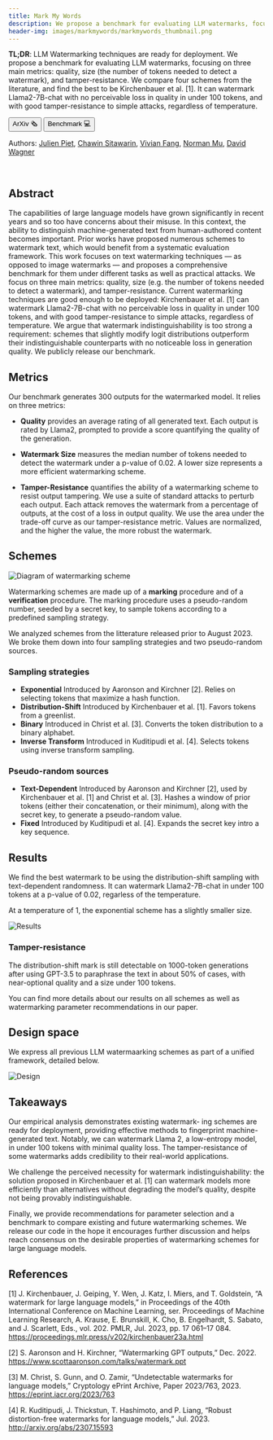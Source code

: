 ```yaml
---
title: Mark My Words
description: We propose a benchmark for evaluating LLM watermarks, focusing on three main metrics - quality, size (the number of tokens needed to detect a watermark), and tamper-resistance. We find current watermarking techniques are good enough to be deployed. Kirchenbauer et al. [1] can watermark Llama2-7B-chat with no perceivable loss in quality in under 100 tokens, and with good tamper-resistance to simple attacks, regardless of temperature.
header-img: images/markmywords/markmywords_thumbnail.png
---
```


**TL;DR**: LLM Watermarking techniques are ready for deployment.
We propose a benchmark for evaluating LLM watermarks, focusing on three main metrics: 
quality, size (the number of tokens needed to detect a watermark), and tamper-resistance. 
We compare four schemes from the literature, and find the best to be Kirchenbauer et al. [1].
It can watermark Llama2-7B-chat with no perceivable loss in quality in under 100 tokens, and 
with good tamper-resistance to simple attacks, regardless of temperature.

<button name="button" onclick="window.location.href='https://arxiv.org/abs/';">ArXiv 🗞</button>
<button name="button" onclick="window.location.href='https://github.com/wagner-group/MarkMyWords';">Benchmark 💻</button>

Authors: [Julien Piet](https://people.eecs.berkeley.edu/~julien.piet/), [Chawin Sitawarin](https://chawins.github.io/), 
[Vivian Fang](https://www.vivi.sh), [Norman Mu](https://www.normanmu.com), 
[David Wagner](https://people.eecs.berkeley.edu/~daw/)

<br>

## Abstract

The capabilities of large language models have
grown significantly in recent years and so too have concerns
about their misuse. In this context, the ability to distinguish
machine-generated text from human-authored content becomes
important. Prior works have proposed numerous schemes
to watermark text, which would benefit from a systematic
evaluation framework. This work focuses on text watermarking
techniques — as opposed to image watermarks — and proposes
a comprehensive benchmark for them under different tasks
as well as practical attacks. We focus on three main metrics:
quality, size (e.g. the number of tokens needed to detect a
watermark), and tamper-resistance. Current watermarking
techniques are good enough to be deployed: Kirchenbauer et al.
[1] can watermark Llama2-7B-chat with no perceivable loss in
quality in under 100 tokens, and with good tamper-resistance
to simple attacks, regardless of temperature. We argue that
watermark indistinguishability is too strong a requirement:
schemes that slightly modify logit distributions outperform
their indistinguishable counterparts with no noticeable loss in
generation quality. We publicly release our benchmark.

## Metrics

Our benchmark generates 300 outputs for the watermarked model. It relies on three metrics:

- **Quality** provides an average rating of all generated text. Each output is rated by Llama2, prompted to provide a score quantifying the quality of the generation.

- **Watermark Size** measures the median number of tokens needed to detect the watermark under a p-value of 0.02. A lower size represents a more efficient watermarking scheme.

- **Tamper-Resistance** quantifies the ability of a watermarking scheme to resist output tampering. We use a suite of standard attacks to perturb each output. Each attack removes the watermark from a percentage of outputs, at the cost of a loss in output quality. We use the area under the trade-off curve as our tamper-resistance metric. Values are normalized, and the higher the value, the more robust the watermark. 


## Schemes

![Diagram of watermarking scheme](../../images/markmywords/diagram.png)

Watermarking schemes are made up of a **marking** procedure and of a **verification** procedure. 
The marking procedure uses a pseudo-random number, seeded by a secret key, to sample tokens according to a predefined sampling strategy.

We analyzed schemes from the litterature released prior to August 2023. We broke them down into four sampling strategies and two pseudo-random sources.

### Sampling strategies
- **Exponential** Introduced by Aaronson and Kirchner [2]. Relies on selecting tokens that maximize a hash function.
- **Distribution-Shift** Introduced by Kirchenbauer et al. [1]. Favors tokens from a greenlist.
- **Binary** Introduced in Christ et al. [3]. Converts the token distribution to a binary alphabet.
- **Inverse Transform** Introduced in Kuditipudi et al. [4]. Selects tokens using inverse transform sampling.

### Pseudo-random sources
- **Text-Dependent** Introduced by Aaronson and Kirchner [2], used by Kirchenbauer et al. [1] and Christ et al. [3]. Hashes a window of prior tokens (either their concatenation, or their minimum), along with the secret key, to generate a pseudo-random value.
- **Fixed** Introduced by Kuditipudi et al. [4]. Expands the secret key intro a key sequence.  

## Results

We find the best watermark to be using the distribution-shift sampling with text-dependent randomness. It can watermark Llama2-7B-chat in under 100 tokens at a p-value of 0.02, regarless of the temperature. 

At a temperature of 1, the exponential scheme has a slightly smaller size.

![Results](../../images/markmywords/fig1web.png)

### Tamper-resistance

The distribution-shift mark is still detectable on 1000-token generations after using GPT-3.5 to paraphrase the text in about 50% of cases, with near-optional quality and a size under 100 tokens. 

You can find more details about our results on all schemes as well as watermarking parameter recommendations in our paper. 

## Design space

We express all previous LLM watermaarking schemes as part of a unified framework, detailed below. 

![Design](../../images/markmywords/design.png)

## Takeaways

Our empirical analysis demonstrates existing watermark-
ing schemes are ready for deployment, providing effective
methods to fingerprint machine-generated text. Notably, we
can watermark Llama 2, a low-entropy model, in under 100
tokens with minimal quality loss. The tamper-resistance
of some watermarks adds credibility to their real-world
applications.

We challenge the perceived necessity for watermark
indistinguishability: the solution proposed in Kirchenbauer
et al. [1] can watermark models more efficiently than
alternatives without degrading the model’s quality, despite
not being provably indistinguishable.

Finally, we provide recommendations for parameter
selection and a benchmark to compare existing and future
watermarking schemes. We release our code in the hope it
encourages further discussion and helps reach consensus on
the desirable properties of watermarking schemes for large
language models.

## References

[1] J. Kirchenbauer, J. Geiping, Y. Wen, J. Katz, I. Miers, and T. Goldstein, “A watermark for large language models,” in Proceedings of the 40th International Conference on Machine Learning, ser. Proceedings of Machine Learning Research, A. Krause, E. Brunskill, K. Cho, B. Engelhardt, S. Sabato, and J. Scarlett, Eds., vol. 202. PMLR, Jul. 2023, pp. 17 061–17 084. https://proceedings.mlr.press/v202/kirchenbauer23a.html

[2] S. Aaronson and H. Kirchner, “Watermarking GPT outputs,” Dec. 2022. https://www.scottaaronson.com/talks/watermark.ppt

[3] M. Christ, S. Gunn, and O. Zamir, “Undetectable watermarks for language models,” Cryptology ePrint Archive, Paper 2023/763, 2023. https://eprint.iacr.org/2023/763

[4] R. Kuditipudi, J. Thickstun, T. Hashimoto, and P. Liang, “Robust distortion-free watermarks for language models,” Jul. 2023. http://arxiv.org/abs/2307.15593
